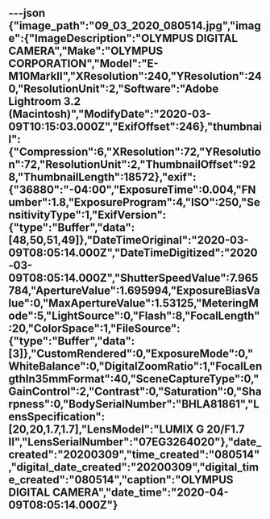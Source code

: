 ---json
{"image_path":"09_03_2020_080514.jpg","image":{"ImageDescription":"OLYMPUS DIGITAL CAMERA","Make":"OLYMPUS CORPORATION","Model":"E-M10MarkII","XResolution":240,"YResolution":240,"ResolutionUnit":2,"Software":"Adobe Lightroom 3.2 (Macintosh)","ModifyDate":"2020-03-09T10:15:03.000Z","ExifOffset":246},"thumbnail":{"Compression":6,"XResolution":72,"YResolution":72,"ResolutionUnit":2,"ThumbnailOffset":928,"ThumbnailLength":18572},"exif":{"36880":"-04:00","ExposureTime":0.004,"FNumber":1.8,"ExposureProgram":4,"ISO":250,"SensitivityType":1,"ExifVersion":{"type":"Buffer","data":[48,50,51,49]},"DateTimeOriginal":"2020-03-09T08:05:14.000Z","DateTimeDigitized":"2020-03-09T08:05:14.000Z","ShutterSpeedValue":7.965784,"ApertureValue":1.695994,"ExposureBiasValue":0,"MaxApertureValue":1.53125,"MeteringMode":5,"LightSource":0,"Flash":8,"FocalLength":20,"ColorSpace":1,"FileSource":{"type":"Buffer","data":[3]},"CustomRendered":0,"ExposureMode":0,"WhiteBalance":0,"DigitalZoomRatio":1,"FocalLengthIn35mmFormat":40,"SceneCaptureType":0,"GainControl":2,"Contrast":0,"Saturation":0,"Sharpness":0,"BodySerialNumber":"BHLA81861","LensSpecification":[20,20,1.7,1.7],"LensModel":"LUMIX G 20/F1.7 II","LensSerialNumber":"07EG3264020"},"date_created":"20200309","time_created":"080514","digital_date_created":"20200309","digital_time_created":"080514","caption":"OLYMPUS DIGITAL CAMERA","date_time":"2020-04-09T08:05:14.000Z"}
---